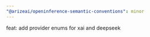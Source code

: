 ```yaml
---
"@arizeai/openinference-semantic-conventions": minor
---
```


feat: add provider enums for xai and deepseek
